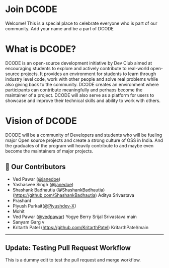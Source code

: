 # Join DCODE
Welcome! This is a special place to celebrate everyone who is part of our community. Add your name and be a part of DCODE
# What is DCODE?
DCODE is an open-source development initiative by Dev Club aimed at encouraging students to explore and actively contribute to real-world open-source projects. It provides an environment for students to learn through industry level code, work with other people and solve real problems while also giving back to the community. DCODE creates an environment where participants can contribute meaningfully and perhaps become the maintainer of a project. 
DCODE will also serve as a platform for users to showcase and improve their technical skills and ability to work with others.
# Vision of DCODE
DCODE will be a community of Developers and students who will be fueling major Open source projects and create a strong culture of OSS in India. And the graduates of the program will heavily contribute to and maybe even become the maintainers of major projects.
## 🚀 Our Contributors
-   Ved Pawar ([@janedoe](https://github.com/vedpawar2254))
-   Yashasvee Singh ([@janedoe](https://github.com/vedpawar2254))
- Shashank Badhautia (@ShashankBadhautia)(https://github.com/ShashankBadhautia)
Aditya Srivastava
- Prashant
-   Piyush Purkait([@Piyushdev-X](https://github.com/Piyushdev-X))
-   Mohit 
-   Ved Pawar ([@vedpawar](https://github.com/vedpawar2254))
Yogye Berry
Srijal Srivastava
main
-   Sanyam Garg v
-   Kritarth Patel (https://github.com/KritarthPatel)
 KritarthPatel/main

---
## Update: Testing Pull Request Workflow
This is a dummy edit to test the pull request and merge workflow.
